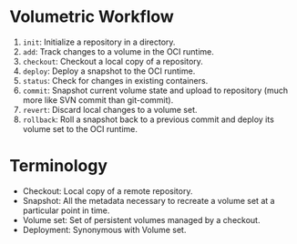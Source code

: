 # Volumetric Workflow

1. `init`: Initialize a repository in a directory.
2. `add`: Track changes to a volume in the OCI runtime.
3. `checkout`: Checkout a local copy of a repository.
4. `deploy`: Deploy a snapshot to the OCI runtime.
5. `status`: Check for changes in existing containers.
6. `commit`: Snapshot current volume state and upload to repository (much more
   like SVN commit than git-commit).
7. `revert`: Discard local changes to a volume set.
8. `rollback`: Roll a snapshot back to a previous commit and deploy its volume
   set to the OCI runtime.

# Terminology

* Checkout: Local copy of a remote repository.
* Snapshot: All the metadata necessary to recreate a volume set at a particular
  point in time.
* Volume set: Set of persistent volumes managed by a checkout.
* Deployment: Synonymous with Volume set.
